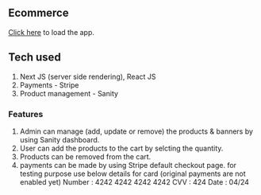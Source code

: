 

## Ecommerce

[Click here](https://ecommerce-girish.vercel.app) to load the app.

## Tech used
1. Next JS (server side rendering), React JS
2. Payments - Stripe
3. Product management - Sanity

### Features
1. Admin can manage (add, update or remove) the products & banners by using Sanity dashboard.
2. User can add the products to the cart by selcting the quantity.
3. Products can be removed from the cart.
4. payments can be made by using Stripe default checkout page.
   for testing purpose use below details for card (original payments are not enabled yet)
   Number : 4242 4242 4242 4242
   CVV : 424
   Date : 04/24
